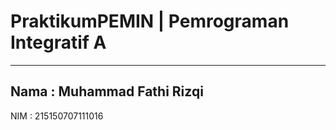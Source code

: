# PraktikumPEMIN | Pemrograman Integratif A
---
Nama : Muhammad Fathi Rizqi
---
NIM : 215150707111016
